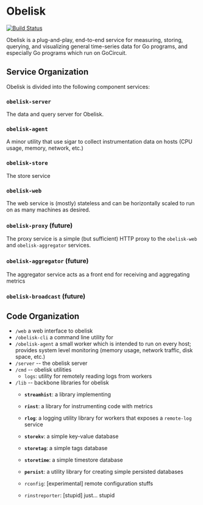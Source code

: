 # Obelisk

[![Build Status](https://travis-ci.org/wkm/obelisk.svg?branch=master)](https://travis-ci.org/wkm/obelisk)

Obelisk is a plug-and-play, end-to-end service for measuring, storing,
querying, and visualizing general time-series data for Go programs,
and especially Go programs which run on GoCircuit.

## Service Organization
Obelisk is divided into the following component services:

### `obelisk-server`
The data and query server for Obelisk.

### `obelisk-agent`
A minor utility that use sigar to collect instrumentation data on hosts (CPU usage, memory, network, etc.)

### `obelisk-store`
The store service 

### `obelisk-web`
The web service is (mostly) stateless and can be horizontally scaled to run on as many machines as desired.

### `obelisk-proxy` (future)
The proxy service is a simple (but sufficient) HTTP proxy to the `obelisk-web` and `obelisk-aggregator` services.

### `obelisk-aggregator` (future)
The aggregator service acts as a front end for receiving and aggregating metrics

### `obelisk-broadcast` (future)





## Code Organization
* `/web` a web interface to obelisk
* `/obelisk-cli` a command line utility for 
* `/obelisk-agent` a small worker which is intended to run on every host; provides system level monitoring (memory usage, network traffic, disk space, etc.)
* `/server` -- the obelisk server
* `/cmd` -- obelisk utilities
    * `logs`: utility for remotely reading logs from workers
* `/lib` -- backbone libraries for obelisk
    * **`streamhist`**: a library implementing 
    * **`rinst`**: a library for instrumenting code with metrics
    * **`rlog`**: a logging utility library for workers that exposes a `remote-log` service

    * **`storekv`**: a simple key-value database
    * **`storetag`**: a simple tags database
    * **`storetime`**: a simple timestore database
    * **`persist`**: a utility library for creating simple persisted databases

    * `rconfig`: [experimental] remote configuration stuffs
    * `rinstreporter`: [stupid] just... stupid

